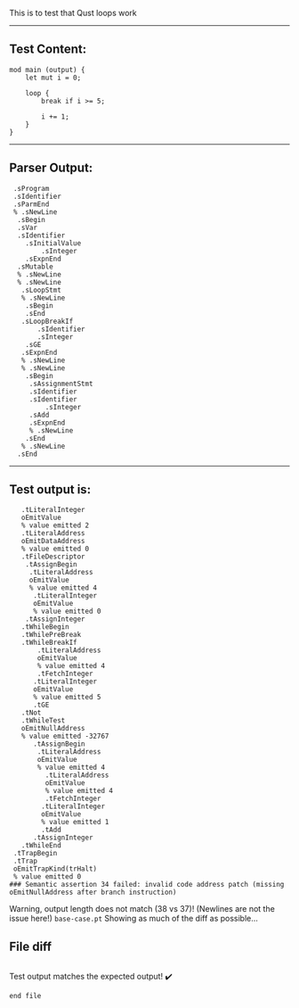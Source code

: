 This is to test that Qust loops work

-------------------------


Test Content: 
-------------------------
```
mod main (output) { 
    let mut i = 0;

    loop {
        break if i >= 5;

        i += 1;
    }
}
```
------------------------


Parser Output: 
-------------------------
```
 .sProgram
 .sIdentifier
 .sParmEnd
 % .sNewLine
  .sBegin
  .sVar
  .sIdentifier
    .sInitialValue
        .sInteger
    .sExpnEnd
  .sMutable
  % .sNewLine
  % .sNewLine
   .sLoopStmt
   % .sNewLine
    .sBegin
    .sEnd
   .sLoopBreakIf
       .sIdentifier
       .sInteger
    .sGE
   .sExpnEnd
   % .sNewLine
   % .sNewLine
    .sBegin
     .sAssignmentStmt
     .sIdentifier
     .sIdentifier
         .sInteger
     .sAdd
     .sExpnEnd
     % .sNewLine
    .sEnd
   % .sNewLine
  .sEnd

```
------------------------

Test output is: 
-------------------------
```
   .tLiteralInteger
   oEmitValue
   % value emitted 2
   .tLiteralAddress
   oEmitDataAddress
   % value emitted 0
   .tFileDescriptor
    .tAssignBegin
     .tLiteralAddress
     oEmitValue
     % value emitted 4
      .tLiteralInteger
      oEmitValue
      % value emitted 0
    .tAssignInteger
   .tWhileBegin
   .tWhilePreBreak
   .tWhileBreakIf
       .tLiteralAddress
       oEmitValue
       % value emitted 4
       .tFetchInteger
      .tLiteralInteger
      oEmitValue
      % value emitted 5
      .tGE
   .tNot
   .tWhileTest
   oEmitNullAddress
   % value emitted -32767
      .tAssignBegin
       .tLiteralAddress
       oEmitValue
       % value emitted 4
         .tLiteralAddress
         oEmitValue
         % value emitted 4
         .tFetchInteger
        .tLiteralInteger
        oEmitValue
        % value emitted 1
        .tAdd
      .tAssignInteger
   .tWhileEnd
 .tTrapBegin
 .tTrap
 oEmitTrapKind(trHalt)
 % value emitted 0
### Semantic assertion 34 failed: invalid code address patch (missing oEmitNullAddress after branch instruction)

```


Warning, output length does not match (38 vs 37)!  (Newlines are not the issue here!) `base-case.pt`
Showing as much of the diff as possible...

File diff
-------------------------
```diff

```
Test output matches the expected output! :heavy_check_mark:

```
end file
